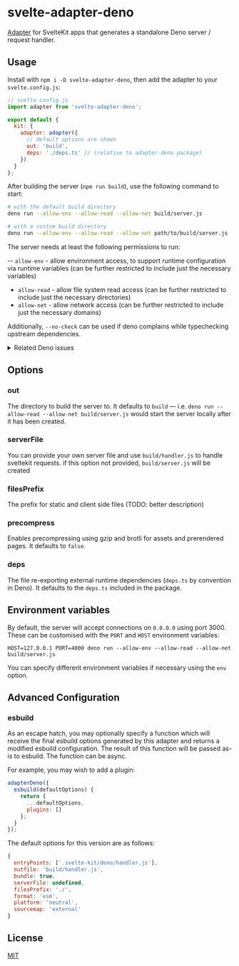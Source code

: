 # svelte-adapter-deno

[Adapter](https://kit.svelte.dev/docs#adapters) for SvelteKit apps that generates a standalone Deno server / request handler.

## Usage

Install with `npm i -D svelte-adapter-deno`, then add the adapter to your `svelte.config.js`:

```js
// svelte.config.js
import adapter from 'svelte-adapter-deno';

export default {
  kit: {
    adapter: adapter({
      // default options are shown
      out: 'build',
      deps: './deps.ts' // (relative to adapter-deno package)
    })
  }
};
```

After building the server (`npm run build`), use the following command to start:

```sh
# with the default build directory
deno run --allow-env --allow-read --allow-net build/server.js

# with a custom build directory
deno run --allow-env --allow-read --allow-net path/to/build/server.js
```

The server needs at least the following permissions to run:

-- `allow-env` - allow environment access, to support runtime configuration via runtime variables (can be further restricted to include just the necessary variables)
- `allow-read` - allow file system read access (can be further restricted to include just the necessary directories)
- `allow-net` - allow network access (can be further restricted to include just the necessary domains)

Additionally, `--no-check` can be used if deno complains while typechecking upstream dependencies.

<details>
	<summary>Related Deno issues</summary>

- [Skip type checking for modules outside of user's control #9704](https://github.com/denoland/deno/issues/9704)
- [Make TypeScript diagnostics non-fatal #9737](https://github.com/denoland/deno/issues/9737)
- [Skip type checking by default #11340](https://github.com/denoland/deno/issues/11340)
</details>

## Options

### out

The directory to build the server to. It defaults to `build` — i.e. `deno run --allow-read --allow-net build/server.js` would start the server locally after it has been created.

### serverFile

You can provide your own server file and use `build/handler.js` to handle sveltekit requests. if this option not provided, `build/server.js` will be created

### filesPrefix
The prefix for static and client side files (TODO: better description)

### precompress

Enables precompressing using gzip and brotli for assets and prerendered pages. It defaults to `false`.

### deps

The file re-exporting external runtime dependencies (`deps.ts` by convention in Deno). It defaults to the `deps.ts` included in the package.

## Environment variables

By default, the server will accept connections on `0.0.0.0` using port 3000. These can be customised with the `PORT` and `HOST` environment variables:

```
HOST=127.0.0.1 PORT=4000 deno run --allow-env --allow-read --allow-net build/server.js
```

You can specify different environment variables if necessary using the `env` option.

## Advanced Configuration

### esbuild

As an escape hatch, you may optionally specify a function which will receive the final esbuild options generated by this adapter and returns a modified esbuild configuration. The result of this function will be passed as-is to esbuild. The function can be async.

For example, you may wish to add a plugin:

```js
adapterDeno({
  esbuild(defaultOptions) {
    return {
      ...defaultOptions,
      plugins: []
    };
  }
});
```

The default options for this version are as follows:

```js
{
  entryPoints: ['.svelte-kit/deno/handler.js'],
  outfile: 'build/handler.js',
  bundle: true,
  serverFile: undefined,
  filesPrefix: './',
  format: 'esm',
  platform: 'neutral',
  sourcemap: 'external'
}
```

## License

[MIT](LICENSE)
